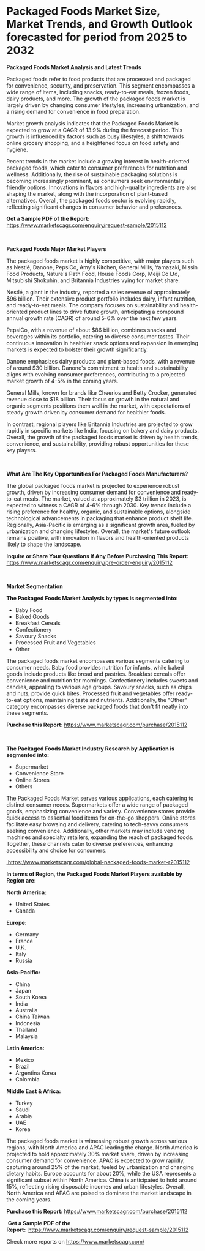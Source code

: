 <p><h1>Packaged Foods Market Size, Market Trends, and Growth Outlook forecasted for period from 2025 to 2032</h1></p><p><strong>Packaged Foods Market Analysis and Latest Trends</strong></p>
<p><p>Packaged foods refer to food products that are processed and packaged for convenience, security, and preservation. This segment encompasses a wide range of items, including snacks, ready-to-eat meals, frozen foods, dairy products, and more. The growth of the packaged foods market is largely driven by changing consumer lifestyles, increasing urbanization, and a rising demand for convenience in food preparation.</p><p>Market growth analysis indicates that the Packaged Foods Market is expected to grow at a CAGR of 13.9% during the forecast period. This growth is influenced by factors such as busy lifestyles, a shift towards online grocery shopping, and a heightened focus on food safety and hygiene. </p><p>Recent trends in the market include a growing interest in health-oriented packaged foods, which cater to consumer preferences for nutrition and wellness. Additionally, the rise of sustainable packaging solutions is becoming increasingly prominent, as consumers seek environmentally friendly options. Innovations in flavors and high-quality ingredients are also shaping the market, along with the incorporation of plant-based alternatives. Overall, the packaged foods sector is evolving rapidly, reflecting significant changes in consumer behavior and preferences.</p></p>
<p><strong>Get a Sample PDF of the Report:&nbsp;</strong> <a href="https://www.marketscagr.com/enquiry/request-sample/2015112?utm_campaign=3580&utm_medium=2&utm_source=Github&utm_content=ia&utm_term=07042025&utm_id=packaged-foods">https://www.marketscagr.com/enquiry/request-sample/2015112</a></p>
<p>&nbsp;</p>
<p><strong>Packaged Foods Major Market Players</strong></p>
<p><p>The packaged foods market is highly competitive, with major players such as Nestlé, Danone, PepsiCo, Amy's Kitchen, General Mills, Yamazaki, Nissin Food Products, Nature's Path Food, House Foods Corp, Meiji Co Ltd, Mitsubishi Shokuhin, and Britannia Industries vying for market share. </p><p>Nestlé, a giant in the industry, reported a sales revenue of approximately $96 billion. Their extensive product portfolio includes dairy, infant nutrition, and ready-to-eat meals. The company focuses on sustainability and health-oriented product lines to drive future growth, anticipating a compound annual growth rate (CAGR) of around 5-6% over the next few years.</p><p>PepsiCo, with a revenue of about $86 billion, combines snacks and beverages within its portfolio, catering to diverse consumer tastes. Their continuous innovation in healthier snack options and expansion in emerging markets is expected to bolster their growth significantly.</p><p>Danone emphasizes dairy products and plant-based foods, with a revenue of around $30 billion. Danone's commitment to health and sustainability aligns with evolving consumer preferences, contributing to a projected market growth of 4-5% in the coming years.</p><p>General Mills, known for brands like Cheerios and Betty Crocker, generated revenue close to $18 billion. Their focus on growth in the natural and organic segments positions them well in the market, with expectations of steady growth driven by consumer demand for healthier foods.</p><p>In contrast, regional players like Britannia Industries are projected to grow rapidly in specific markets like India, focusing on bakery and dairy products. Overall, the growth of the packaged foods market is driven by health trends, convenience, and sustainability, providing robust opportunities for these key players.</p></p>
<p>&nbsp;</p>
<p><strong>What Are The Key Opportunities For Packaged Foods Manufacturers?</strong></p>
<p><p>The global packaged foods market is projected to experience robust growth, driven by increasing consumer demand for convenience and ready-to-eat meals. The market, valued at approximately $3 trillion in 2023, is expected to witness a CAGR of 4-6% through 2030. Key trends include a rising preference for healthy, organic, and sustainable options, alongside technological advancements in packaging that enhance product shelf life. Regionally, Asia-Pacific is emerging as a significant growth area, fueled by urbanization and changing lifestyles. Overall, the market's future outlook remains positive, with innovation in flavors and health-oriented products likely to shape the landscape.</p></p>
<p><strong>Inquire or Share Your Questions If Any Before Purchasing This Report:</strong> <a href="https://www.marketscagr.com/enquiry/pre-order-enquiry/2015112?utm_campaign=3580&utm_medium=2&utm_source=Github&utm_content=ia&utm_term=07042025&utm_id=packaged-foods">https://www.marketscagr.com/enquiry/pre-order-enquiry/2015112</a></p>
<p>&nbsp;</p>
<p><strong>Market Segmentation</strong></p>
<p><strong>The Packaged Foods Market Analysis by types is segmented into:</strong></p>
<p><ul><li>Baby Food</li><li>Baked Goods</li><li>Breakfast Cereals</li><li>Confectionery</li><li>Savoury Snacks</li><li>Processed Fruit and Vegetables</li><li>Other</li></ul></p>
<p><p>The packaged foods market encompasses various segments catering to consumer needs. Baby food provides nutrition for infants, while baked goods include products like bread and pastries. Breakfast cereals offer convenience and nutrition for mornings. Confectionery includes sweets and candies, appealing to various age groups. Savoury snacks, such as chips and nuts, provide quick bites. Processed fruit and vegetables offer ready-to-eat options, maintaining taste and nutrients. Additionally, the "Other" category encompasses diverse packaged foods that don't fit neatly into these segments.</p></p>
<p><strong>Purchase this Report:&nbsp;</strong><a href="https://www.marketscagr.com/purchase/2015112?utm_campaign=3580&utm_medium=2&utm_source=Github&utm_content=ia&utm_term=07042025&utm_id=packaged-foods">https://www.marketscagr.com/purchase/2015112</a></p>
<p>&nbsp;</p>
<p><strong>The Packaged Foods Market Industry Research by Application is segmented into:</strong></p>
<p><ul><li>Supermarket</li><li>Convenience Store</li><li>Online Stores</li><li>Others</li></ul></p>
<p><p>The Packaged Foods Market serves various applications, each catering to distinct consumer needs. Supermarkets offer a wide range of packaged goods, emphasizing convenience and variety. Convenience stores provide quick access to essential food items for on-the-go shoppers. Online stores facilitate easy browsing and delivery, catering to tech-savvy consumers seeking convenience. Additionally, other markets may include vending machines and specialty retailers, expanding the reach of packaged foods. Together, these channels cater to diverse preferences, enhancing accessibility and choice for consumers.</p></p>
<p><a href="https://www.marketscagr.com/global-packaged-foods-market-r2015112?utm_campaign=3580&utm_medium=2&utm_source=Github&utm_content=ia&utm_term=07042025&utm_id=packaged-foods">&nbsp;https://www.marketscagr.com/global-packaged-foods-market-r2015112</a></p>
<p><strong>In terms of Region, the Packaged Foods Market Players available by Region are:</strong></p>
<p>
    <p> <strong> North America: </strong>
        <ul>
            <li>United States</li>
            <li>Canada</li>
        </ul>
        </p> 
    <p> <strong> Europe: </strong>
        <ul>
            <li>Germany</li>
            <li>France</li>
            <li>U.K.</li>
            <li>Italy</li>
            <li>Russia</li>
        </ul>
        </p> 
    <p> <strong> Asia-Pacific: </strong>
        <ul>
            <li>China</li>
            <li>Japan</li>
            <li>South Korea</li>
            <li>India</li>
            <li>Australia</li>
            <li>China Taiwan</li>
            <li>Indonesia</li>
            <li>Thailand</li>
            <li>Malaysia</li>
        </ul>
        </p> 
    <p> <strong> Latin America: </strong>
        <ul>
            <li>Mexico</li>
            <li>Brazil</li>
            <li>Argentina Korea</li>
            <li>Colombia</li>
        </ul>
        </p> 
    <p> <strong> Middle East & Africa: </strong>
        <ul>
            <li>Turkey</li>
            <li>Saudi</li>
            <li>Arabia</li>
            <li>UAE</li>
            <li>Korea</li>
        </ul>
    </p>
    </p>
<p><p>The packaged foods market is witnessing robust growth across various regions, with North America and APAC leading the charge. North America is projected to hold approximately 30% market share, driven by increasing consumer demand for convenience. APAC is expected to grow rapidly, capturing around 25% of the market, fueled by urbanization and changing dietary habits. Europe accounts for about 20%, while the USA represents a significant subset within North America. China is anticipated to hold around 15%, reflecting rising disposable incomes and urban lifestyles. Overall, North America and APAC are poised to dominate the market landscape in the coming years.</p></p>
<p><strong>Purchase this Report: </strong><a href="https://www.marketscagr.com/purchase/2015112?utm_campaign=3580&utm_medium=2&utm_source=Github&utm_content=ia&utm_term=07042025&utm_id=packaged-foods">https://www.marketscagr.com/purchase/2015112</a></p>
<p>&nbsp;<strong>Get a Sample PDF of the Report:&nbsp;&nbsp;</strong><a href="https://www.marketscagr.com/enquiry/request-sample/2015112?utm_campaign=3580&utm_medium=2&utm_source=Github&utm_content=ia&utm_term=07042025&utm_id=packaged-foods">https://www.marketscagr.com/enquiry/request-sample/2015112</a></p>
<p><strong></strong></p>
<p>Check more reports on <a href="https://www.marketscagr.com/?utm_campaign=3580&utm_medium=2&utm_source=Github&utm_content=ia&utm_term=07042025&utm_id=packaged-foods">https://www.marketscagr.com/</a></p>